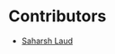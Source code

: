 <!-- prettier-ignore-start -->

# **Contributors**

- [Saharsh Laud](https://github.com/SaharshLaud)
